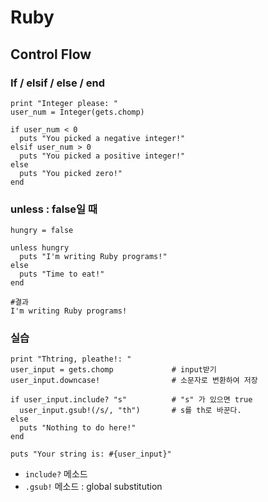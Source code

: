# Ruby

## Control Flow 

### If / elsif / else / end

```
print "Integer please: "
user_num = Integer(gets.chomp)

if user_num < 0
  puts "You picked a negative integer!"
elsif user_num > 0
  puts "You picked a positive integer!"
else
  puts "You picked zero!"
end
```

### unless : false일 때
 
```
hungry = false

unless hungry
  puts "I'm writing Ruby programs!"
else
  puts "Time to eat!"
end

#결과
I'm writing Ruby programs!
```

### 실습 

```
print "Thtring, pleathe!: "
user_input = gets.chomp 			# input받기 
user_input.downcase! 				# 소문자로 변환하여 저장 

if user_input.include? "s" 			# "s" 가 있으면 true 
  user_input.gsub!(/s/, "th") 		# s를 th로 바꾼다.
else
  puts "Nothing to do here!"
end
  
puts "Your string is: #{user_input}"
```

- `include?` 메소드
- `.gsub!` 메소드 : global substitution